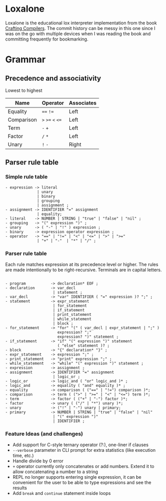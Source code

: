 # Loxalone

Loxalone is the educational lox interpreter implementation from the book 
[Crafting Compilers](https://craftinginterpreters.com/). The commit history can be messy in this one since I was
on the go with multiple devices when I was reading the book and committing frequently for bookmarking.

# Grammar

## Precedence and associativity

Lowest to highest

| Name       | Operator          | Associates |
|------------|-------------------|------------|
| Equality   | `==` `!=`         | Left       |
| Comparison | `>` `>=` `<` `<=` | Left       |
| Term       | `-` `+`           | Left       |
| Factor     | `/` `*`           | Left       |
| Unary      | `!` `-`           | Right      |

## Parser rule table

### Simple rule table

```
- expression -> literal
              | unary
              | binary
              | grouping 
              | assignment ;
- assignment -> IDENTIFIER "=" assignment 
              | equality;
- literal    -> NUMBER | STRING | "true" | "false" | "nil" ;
- grouping   -> "(" expression ")" ;
- unary      -> ( "-" | "!" ) expression ;
- binary     -> expression operator expression ;
- operator   -> "==" | "!=" | "<" | "<=" | ">" | ">="
              | "+" | "-"  | "*" | "/" ;
```

### Parser rule table

Each rule matches expression at its precedence level or higher.
The rules are made intentionally to be right-recursive.
Terminals are in capital letters.

```

- program           -> declaration* EOF ;
- declaration       -> var_decl
                     | statement ;
- var_decl          -> "var" IDENTIFIER ( "=" expression )? ";" ;
- statement         -> expr_statement
                     | for_statement
                     | if_statement
                     | print_statement
                     | while_statement 
                     | block ;
- for_statement     -> "for" "(" ( var_decl | expr_statement | ";" )
                       expression? ";"
                       expression? ")" statement ;
- if_statement      -> "if" "(" expression ")" statement
                       ( "else" statement )? ;
- block             -> "{" declaration* "}" ;
- expr_statement    -> expression ";" ;
- print_statement   -> "print" expression ";" ;
- while_statement   -> "while" "(" expression ")" statement ;
- expression        -> assignment ;
- assignment        -> IDENTIFIER "=" assignment
                     | logic_or ;
- logic_or          -> logic_and ( "or" logic_and )* ;
- logic_and         -> equality ( "and" equality )* ;
- equality          -> comparison ( ("==" | "!=") comparison )*;
- comparison        -> term ( (">" | ">=" | "<" | "<=") term )*;
- term              -> factor ( ("+" | "-") factor )*;
- factor            -> unary ( ("/" | "*") unary )*;
- unary             -> ("!" | "-") unary | primary;
- primary           -> NUMBER | STRING | "true" | "false" | "nil"
                     | "(" expression ")"
                     | IDENTIFIER ;

```

### Feature Ideas (and challenges)

- Add support for C-style ternary operator (?:), one-liner if clauses
- `--verbose` parameter in CLI prompt for extra statistics (like execution time, etc.)
- Handle divide by 0 error
- `+` operator currently only concatenates or add numbers. Extend it to allow concatenating a number to a string
- REPL no longer supports entering single expression, it can be convenient for the user to be able to type expressions
  and see the results
- Add `break` and `continue` statement inside loops
